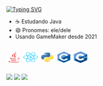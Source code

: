 [![Typing SVG](https://readme-typing-svg.demolab.com?font=Fira+Code&duration=4000&pause=500&width=435&lines=Olá!+%F0%9F%91%8B;Pode+me+chamar+de+Gil!+%F0%9F%98%81;Desenvolvedor+de+jogos+e+programador;Eu+sou+apaixonado+por+Tecnologia+%3C3)](https://git.io/typing-svg)

- ☕ Estudando Java
- 😄 Pronomes: ele/dele
- Usando GameMaker desde 2021

<div style="display: inline_block"><br>
  <img align="center" alt="gildacio_JS" height="30" width="40" src="https://raw.githubusercontent.com/devicons/devicon/master/icons/java/java-plain.svg">
  <img align="center" alt="gildacio_React" height="30" width="40" src="https://raw.githubusercontent.com/devicons/devicon/master/icons/react/react-original.svg">
  <img align="center" alt="gildacio_Python" height="30" width="40" src="https://raw.githubusercontent.com/devicons/devicon/master/icons/python/python-original.svg">
  <img align="center" alt="gildacio_C" height="30" width="40" src="https://raw.githubusercontent.com/devicons/devicon/master/icons/c/c-original.svg">
  <img align="center" alt="gildacio_C++" height="30" width="40" src="https://raw.githubusercontent.com/devicons/devicon/master/icons/cplusplus/cplusplus-original.svg">
</div>

  ##
 
<div> 
  <!-- <a href="https://www.youtube.com/channel/UCZoqeh3Yv3hzAif3SImHmrw" target="_blank"><img src="https://img.shields.io/badge/YouTube-FF0000?style=for-the-badge&logo=youtube&logoColor=white" target="_blank"></a> -->
  <a href="https://www.instagram.com/gildaciozz/" target="_blank"><img src="https://img.shields.io/badge/-Instagram-%23E4405F?style=for-the-badge&logo=instagram&logoColor=white" target="_blank"></a>
 	<!-- <a href="https://www.twitch.tv/freshwzz" target="_blank"><img src="https://img.shields.io/badge/Twitch-9146FF?style=for-the-badge&logo=twitch&logoColor=white" target="_blank"></a> -->
  <a href = "mailto:contato.gildaciolopes@gmail.com"><img src="https://img.shields.io/badge/-Gmail-%23333?style=for-the-badge&logo=gmail&logoColor=white" target="_blank"></a>
  <a href="https://www.linkedin.com/in/gildáciozz" target="_blank"><img src="https://img.shields.io/badge/-LinkedIn-%230077B5?style=for-the-badge&logo=linkedin&logoColor=white" target="_blank"></a> 
  
</div>
  
